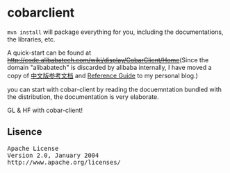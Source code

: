 cobarclient
============


`mvn install` will package everything for you, including the documentations, the libraries, etc.

A quick-start can be found at ~~<http://code.alibabatech.com/wiki/display/CobarClient/Home>~~(Since the domain "alibabatech" is discarded by alibaba internally, I have moved a copy of [中文版参考文档](http://afoo.me/shortcuts/cobarclient/zh/index.html) and [Reference Guide](http://afoo.me/shortcuts/cobarclient/en/index.html) to my personal blog.)

you can start with cobar-client by reading the docuemntation bundled with the distribution, the documentation is very elaborate.

GL & HF with cobar-client!


## Lisence 
<pre>
Apache License
Version 2.0, January 2004
http://www.apache.org/licenses/
</pre>